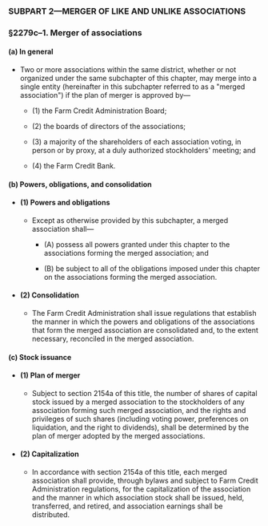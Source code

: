 ### SUBPART 2—MERGER OF LIKE AND UNLIKE ASSOCIATIONS

### §2279c–1. Merger of associations
#### (a) In general
* Two or more associations within the same district, whether or not organized under the same subchapter of this chapter, may merge into a single entity (hereinafter in this subchapter referred to as a "merged association") if the plan of merger is approved by—

  * (1) the Farm Credit Administration Board;

  * (2) the boards of directors of the associations;

  * (3) a majority of the shareholders of each association voting, in person or by proxy, at a duly authorized stockholders' meeting; and

  * (4) the Farm Credit Bank.

#### (b) Powers, obligations, and consolidation
* #### (1) Powers and obligations
  * Except as otherwise provided by this subchapter, a merged association shall—

    * (A) possess all powers granted under this chapter to the associations forming the merged association; and

    * (B) be subject to all of the obligations imposed under this chapter on the associations forming the merged association.

* #### (2) Consolidation
  * The Farm Credit Administration shall issue regulations that establish the manner in which the powers and obligations of the associations that form the merged association are consolidated and, to the extent necessary, reconciled in the merged association.

#### (c) Stock issuance
* #### (1) Plan of merger
  * Subject to section 2154a of this title, the number of shares of capital stock issued by a merged association to the stockholders of any association forming such merged association, and the rights and privileges of such shares (including voting power, preferences on liquidation, and the right to dividends), shall be determined by the plan of merger adopted by the merged associations.

* #### (2) Capitalization
  * In accordance with section 2154a of this title, each merged association shall provide, through bylaws and subject to Farm Credit Administration regulations, for the capitalization of the association and the manner in which association stock shall be issued, held, transferred, and retired, and association earnings shall be distributed.